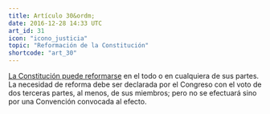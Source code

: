 ```yaml
---
title: Artículo 30&ordm;
date: 2016-12-28 14:33 UTC
art_id: 31
icon: "icono_justicia"
topic: "Reformación de la Constitución"
shortcode: "art_30"
---
```

[La Constitución puede reformarse](http://es.wikisource.org/wiki/Ley_24.309_Constituci%C3%B3n_de_la_Naci%C3%B3n_Argentina_-_Necesidad_de_su_reforma) en el todo o en cualquiera de sus partes. La necesidad de reforma debe ser declarada por el Congreso con el voto de dos terceras partes, al menos, de sus miembros; pero no se efectuará sino por una Convención convocada al efecto.
